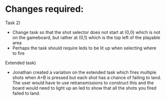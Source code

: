 # Changes required:

Task 2)
- Change task so that the shot selector does not start at (0,0) which is not on the gameboard, but rather at (0,1) which is the top left of the playable area
- Perhaps the task should require leds to be lit up when selecting where to fire

Extended task)
- Jonathan created a variation on the extended task which fires multiple shots when A+B is pressed but each shot has a chance of failing to land. The user would have to use retransmissions to construct this and the board would need to light up an led to show that all the shots you fired failed to land.
